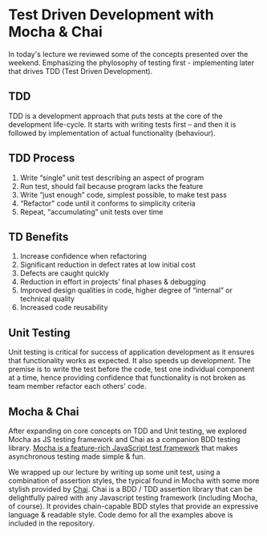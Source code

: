 # Test Driven Development with Mocha & Chai

In today's lecture we reviewed some of the concepts presented over the weekend. Emphasizing the phylosophy of testing first - implementing later that drives TDD (Test Driven Development).

## TDD
TDD is a development approach that puts tests at the core of the development life-cycle. It starts with writing tests first – and then it is followed by implementation of actual functionality (behaviour).

## TDD Process
1. Write “single” unit test describing an aspect of program
2. Run test, should fail because program lacks the feature
3. Write “just enough” code, simplest possible, to make test pass
4. “Refactor” code until it conforms to simplicity criteria
5. Repeat, “accumulating” unit tests over time

## TD Benefits
1. Increase confidence when refactoring
2. Significant reduction in defect rates at low initial cost
3. Defects are caught quickly
4. Reduction in effort in projects’ final phases & debugging
5. Improved design qualities in code, higher degree of “internal” or technical quality
6. Increased code reusability

## Unit Testing
Unit testing is critical for success of application development as it ensures that functionality works as expected. It also speeds up development.
The premise is to write the test before the code, test one individual component at a time, hence providing confidence that functionality is not broken as team member refactor each others' code.

## Mocha & Chai
After expanding on core concepts on TDD and Unit testing, we explored Mocha as JS testing framework and Chai as a companion BDD testing library. [Mocha is a feature-rich JavaScript test framework](https://mochajs.org/) that makes asynchronous testing made simple & fun.

We wrapped up our lecture by writing up some unit test, using a combination of  assertion styles, the typical found in Mocha with some more stylish provided by [Chai](https://www.chaijs.com/). Chai is a BDD / TDD assertion library that can be delightfully paired with any Javascript testing framework (including Mocha, of course). It provides chain-capable BDD styles that provide an expressive language & readable style. Code demo for all the examples above is included in the repository.



